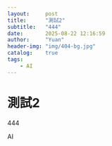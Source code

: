 ```yaml
---
layout:     post
title:      "測試2"
subtitle:   "444"
date:       2025-08-22 12:16:59
author:     "Yuan"
header-img: "img/404-bg.jpg"
catalog:    true
tags:
    - AI
---
```

# 測試2

444

AI